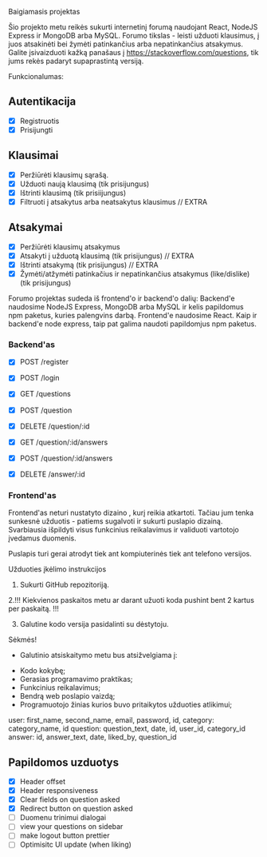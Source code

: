 Baigiamasis projektas

Šio projekto metu reikės sukurti internetinį forumą naudojant React, NodeJS Express ir MongoDB arba MySQL. Forumo tikslas - leisti užduoti klausimus, į juos atsakinėti bei žymėti patinkančius arba nepatinkančius atsakymus. Galite įsivaizduoti kažką panašaus į https://stackoverflow.com/questions, tik jums rekės padaryt supaprastintą versiją.

Funkcionalumas:

## Autentikacija

- [x] Registruotis
- [x] Prisijungti

## Klausimai

- [x] Peržiūrėti klausimų sąrašą.
- [x] Užduoti naują klausimą (tik prisijungus)
- [x] Ištrinti klausimą (tik prisiijungus)
- [x] Filtruoti į atsakytus arba neatsakytus klausimus // EXTRA

## Atsakymai

- [x] Peržiūrėti klausimų atsakymus
- [x] Atsakyti į užduotą klausimą (tik prisijungus) // EXTRA
- [x] Ištrinti atsakymą (tik prisijungus) // EXTRA
- [x] Žymėti/atžymėti patinkačius ir nepatinkančius atsakymus (like/dislike) (tik prisijungus)

Forumo projektas sudeda iš frontend'o ir backend'o dalių:
Backend'e naudosime NodeJS Express, MongoDB arba MySQL ir kelis papildomus npm paketus, kuries palengvins darbą.
Frontend'e naudosime React. Kaip ir backend'e node express, taip pat galima naudoti papildomjus npm paketus.

### Backend'as

- [x] POST /register
- [x] POST /login

- [x] GET /questions
- [x] POST /question
- [x] DELETE /question/:id

- [x] GET /question/:id/answers
- [x] POST /question/:id/answers
- [x] DELETE /answer/:id

### Frontend'as

Frontend'as neturi nustatyto dizaino , kurį reikia atkartoti. Tačiau jum tenka sunkesnė užduotis - patiems sugalvoti ir sukurti puslapio dizainą. Svarbiausia išpildyti visus funkcinius reikalavimus ir validuoti vartotojo įvedamus duomenis.

Puslapis turi gerai atrodyt tiek ant kompiuterinės tiek ant telefono versijos.

Užduoties įkėlimo instrukcijos

1. Sukurti GitHub repozitoriją.

2.!!! Kiekvienos paskaitos metu ar darant užuoti koda pushint bent 2 kartus per paskaitą. !!!

3. Galutine kodo versija pasidalinti su dėstytoju.

Sėkmės!

- Galutinio atsiskaitymo metu bus atsižvelgiama į:

* Kodo kokybę;
* Gerasias programavimo praktikas;
* Funkcinius reikalavimus;
* Bendrą web poslapio vaizdą;
* Programuotojo žinias kurios buvo pritaikytos užduoties atlikimui;

user: first_name, second_name, email, password, id,
category: category_name, id
question: question_text, date, id, user_id, category_id
answer: id, answer_text, date, liked_by, question_id

## Papildomos uzduotys

- [x] Header offset
- [x] Header responsiveness
- [x] Clear fields on question asked
- [x] Redirect button on question asked
- [ ] Duomenu trinimui dialogai
- [ ] view your questions on sidebar
- [ ] make logout button prettier
- [ ] Optimisitc UI update (when liking)
